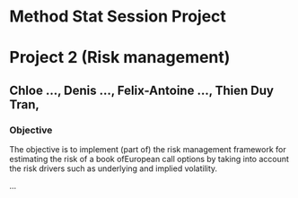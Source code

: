 # Method Stat Session Project
# Project 2 (Risk management)
## Chloe ..., Denis ..., Felix-Antoine ..., Thien Duy Tran,

### Objective
The objective is to implement (part of) the risk management framework for estimating the risk of a book ofEuropean call options by taking into account the risk drivers such as underlying and implied volatility.

...
